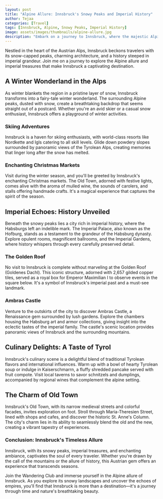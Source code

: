 ```yaml
---
layout: post
title: "Alpine Allure: Innsbruck's Snowy Peaks and Imperial History"
author: Tejaa
categories: [Travel]
tags: [Innsbruck, Alpine, Snowy Peaks, Imperial History]
image: assets/images/thumbnails/alpine-allure.jpg
description: "Embark on a journey to Innsbruck, where the majestic Alpine peaks meet a rich imperial history. Join Tejaa as she explores the enchanting landscapes, unravels tales of empires, and discovers the timeless allure of this Austrian gem."
---
```


Nestled in the heart of the Austrian Alps, Innsbruck beckons travelers with its snow-capped peaks, charming architecture, and a history steeped in imperial grandeur. Join me on a journey to explore the Alpine allure and imperial treasures that make Innsbruck a captivating destination.

## A Winter Wonderland in the Alps

As winter blankets the region in a pristine layer of snow, Innsbruck transforms into a fairy-tale winter wonderland. The surrounding Alpine peaks, dusted with snow, create a breathtaking backdrop that seems straight out of a postcard. Whether you're an avid skier or a casual snow enthusiast, Innsbruck offers a playground of winter activities.

### Skiing Adventures

Innsbruck is a haven for skiing enthusiasts, with world-class resorts like Nordkette and Igls catering to all skill levels. Glide down powdery slopes surrounded by panoramic views of the Tyrolean Alps, creating memories that linger long after the snow has melted.

### Enchanting Christmas Markets

Visit during the winter season, and you'll be greeted by Innsbruck's enchanting Christmas markets. The Old Town, adorned with festive lights, comes alive with the aroma of mulled wine, the sounds of carolers, and stalls offering handmade crafts. It's a magical experience that captures the spirit of the season.

## Imperial Echoes: History Unveiled

Beneath the snowy peaks lies a city rich in imperial history, where the Habsburgs left an indelible mark. The Imperial Palace, also known as the Hofburg, stands as a testament to the grandeur of the Habsburg dynasty. Explore opulent rooms, magnificent ballrooms, and the Imperial Gardens, where history whispers through every carefully preserved detail.

### The Golden Roof

No visit to Innsbruck is complete without marveling at the Golden Roof (Goldenes Dachl). This iconic structure, adorned with 2,657 gilded copper tiles, served as a royal box for Emperor Maximilian I to observe events in the square below. It's a symbol of Innsbruck's imperial past and a must-see landmark.

### Ambras Castle

Venture to the outskirts of the city to discover Ambras Castle, a Renaissance gem surrounded by lush gardens. Explore the chambers housing the Habsburg art and armor collections, giving insight into the eclectic tastes of the imperial family. The castle's scenic location provides panoramic views of Innsbruck and the surrounding mountains.

## Culinary Delights: A Taste of Tyrol

Innsbruck's culinary scene is a delightful blend of traditional Tyrolean flavors and international influences. Warm up with a bowl of hearty Tyrolean soup or indulge in Kaiserschmarrn, a fluffy shredded pancake served with fruit compote. Visit local taverns to savor schnitzels and dumplings, accompanied by regional wines that complement the alpine setting.

## The Charm of Old Town

Innsbruck's Old Town, with its narrow medieval streets and colorful facades, invites exploration on foot. Stroll through Maria-Theresien Street, lined with shops and cafes, and discover the historic St. Anne's Column. The city's charm lies in its ability to seamlessly blend the old and the new, creating a vibrant tapestry of experiences.

### Conclusion: Innsbruck's Timeless Allure

Innsbruck, with its snowy peaks, imperial treasures, and enchanting ambiance, captivates the soul of every traveler. Whether you're drawn by the call of the mountains or the allure of history, this Austrian gem offers an experience that transcends seasons.

Join the Wandering Club and immerse yourself in the Alpine allure of Innsbruck. As you explore its snowy landscapes and uncover the echoes of empires, you'll find that Innsbruck is more than a destination—it's a journey through time and nature's breathtaking beauty.
